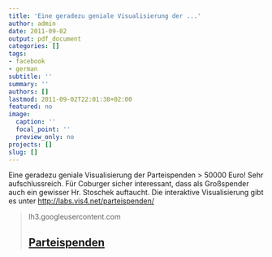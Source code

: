 ```yaml
---
title: 'Eine geradezu geniale Visualisierung der ...'
author: admin
date: 2011-09-02
output: pdf_document
categories: []
tags:
- facebook
- german
subtitle: ''
summary: ''
authors: []
lastmod: 2011-09-02T22:01:38+02:00
featured: no
image:
  caption: ''
  focal_point: ''
  preview_only: no
projects: []
slug: []
---
```

Eine geradezu geniale Visualisierung der Parteispenden > 50000 Euro! Sehr aufschlussreich. Für Coburger sicher interessant, dass als Großspender auch ein gewisser Hr. Stoschek auftaucht. Die interaktive Visualisierung gibt es unter http://labs.vis4.net/parteispenden/
> lh3.googleusercontent.com
> ## [Parteispenden](https://lh3.googleusercontent.com/-HwInEfBbcYY/TlTJaMZagNI/AAAAAAAAJsU/gHFeZ-eMZkU/s576/parteispenden.png)
>

